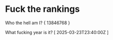 # Fuck the rankings

Who the hell am I?
{ 13846768 }

What fucking year is it?
[ 2025-03-23T23:40:00Z ]

